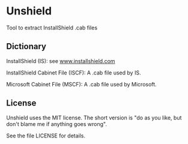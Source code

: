 Unshield
========

Tool to extract InstallShield .cab files

Dictionary
----------

InstallShield (IS): see www.installshield.com

InstallShield Cabinet File (ISCF): A .cab file used by IS.

Microsoft Cabinet File (MSCF): A .cab file used by Microsoft.


License
-------

Unshield uses the MIT license. The short version is "do as you
like, but don't blame me if anything goes wrong".

See the file LICENSE for details.



